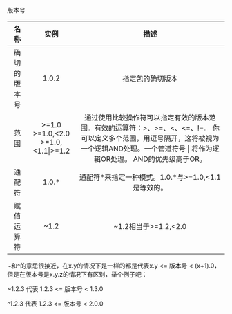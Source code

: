 版本号

| 名称 | 实例 | 描述 |
| :---: | :---: | :---: |
| 确切的版本号 | 1.0.2 | 指定包的确切版本 |
| 范围 | >=1.0<br>>=1.0,<2.0<br>>=1.0,<1.1&#124;>=1.2 | 通过使用比较操作符可以指定有效的版本范围。有效的运算符：>、>=、<、<=、!=。 你可以定义多个范围，用逗号隔开，这将被视为一个逻辑AND处理。一个管道符号 &#124; 将作为逻辑OR处理。 AND的优先级高于OR。|
| 通配符 | 1.0.* | 通配符*来指定一种模式。1.0.*与>=1.0,<1.1是等效的。 |
| 赋值运算符 | ~1.2 | ~1.2相当于>=1.2,<2.0 |


~和^的意思很接近，在x.y的情况下是一样的都是代表x.y <= 版本号 < (x+1).0，但是在版本号是x.y.z的情况下有区别，举个例子吧：

~1.2.3 代表 1.2.3 <= 版本号 < 1.3.0

^1.2.3 代表 1.2.3 <= 版本号 < 2.0.0